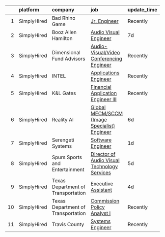 

|    | platform    | company                            | job                                                                                                                                                      | update_time   | location            |
|---:|:------------|:-----------------------------------|:---------------------------------------------------------------------------------------------------------------------------------------------------------|:--------------|:--------------------|
|  1 | SimplyHired | Bad Rhino Game                     | [Jr. Engineer](https://www.simplyhired.com/job/ZqbhgwE955sTYP7hgYWABOr3SZ1uEM2M8UFAlbR06gWoQu34FnqJZA?q=visual+engineer)                                 | Recently      | Remote              |
|  2 | SimplyHired | Booz Allen Hamilton                | [Audio Visual Engineer](https://www.simplyhired.com/job/bZpMMylCm3Pkn_zySDMY7EA0ceVNTjdI3W3Ia0GnreRbzrhTuhrPQQ?q=visual+engineer)                        | 7d            | Washington, DC      |
|  3 | SimplyHired | Dimensional Fund Advisors          | [Audio-Visual/Video Conferencing Engineer](https://www.simplyhired.com/job/_L5syJAUZRCoU2_PSZqzm3VV8QtlEX-E1xtbNO9CjpMq2nliZGZ60Q?q=visual+engineer)     | Recently      | Austin, TX          |
|  4 | SimplyHired | INTEL                              | [Applications Engineer](https://www.simplyhired.com/job/nF6p5iIOkl06CpZ3nxKDtSRvR0d1wLG1To5JDW6JTDhybkFxI7beKg?q=visual+engineer)                        | Recently      | Remote +4 locations |
|  5 | SimplyHired | K&L Gates                          | [Financial Application Engineer III](https://www.simplyhired.com/job/1GkWuohIHsSiARrgUNJD0Hb0Sr9EnrY08HOsn_sHAa6-lLfcjfqTew?q=visual+engineer)           | Recently      | Austin, TX          |
|  6 | SimplyHired | Reality AI                         | [Global MECM/SCCM (Image Specialist) Engineer](https://www.simplyhired.com/job/QYywHKzddvbcijTHMaR3hxySPAiEGIq1NBOYnr1vc5zptT22YbmH_w?q=visual+engineer) | 6d            | Palm Bay, FL        |
|  7 | SimplyHired | Serengeti Systems                  | [Software Engineer](https://www.simplyhired.com/job/sDfdOY2D2EX-qpsUJHepHT6Oc35SNEO5H-tUNWe91-4iJsKWo3gaZQ?q=visual+engineer)                            | 1d            | Austin, TX          |
|  8 | SimplyHired | Spurs Sports and Entertainment     | [Director of Audio Visual Technology Services](https://www.simplyhired.com/job/AxvrAJEGmmr4ei_S7vuRKPsgHdLmRuLMRDchTuqRpSylhYEsHbn9xA?q=visual+engineer) | 5d            | San Antonio, TX     |
|  9 | SimplyHired | Texas Department of Transportation | [Executive Assistant](https://www.simplyhired.com/job/sm-hxToJR1DAy6fPFUgVMbnRbF8kBQB6yM8_hZ2Q_qQVmev9X2h7Yg?q=visual+engineer)                          | 4d            | Austin, TX          |
| 10 | SimplyHired | Texas Department of Transportation | [Commission Policy Analyst I](https://www.simplyhired.com/job/JB6XnJKP9w4KPNs2ckm47feWsxok8zsJcIPxYO2cBSpF-K0itPwdiA?q=visual+engineer)                  | Recently      | Austin, TX          |
| 11 | SimplyHired | Travis County                      | [Systems Engineer](https://www.simplyhired.com/job/ACeTV7N6QgZ5z4W5Xa-czgHDwmyM8ms6g--kPRcitMP07l9d6ozizw?q=visual+engineer)                             | Recently      | Austin, TX          |